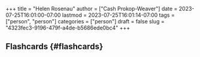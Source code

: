 +++
title = "Helen Rosenau"
author = ["Cash Prokop-Weaver"]
date = 2023-07-25T16:01:00-07:00
lastmod = 2023-07-25T16:01:14-07:00
tags = ["person", "person"]
categories = ["person"]
draft = false
slug = "4323fec3-9196-479f-a4de-b5686ede0bc4"
+++

## Flashcards {#flashcards}
